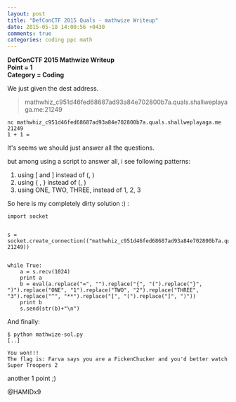 ```yaml
---
layout: post
title: "DefConCTF 2015 Quals - mathwize Writeup"
date: 2015-05-18 14:00:56 +0430
comments: true
categories: coding ppc math
---
```


**DefConCTF 2015 Mathwize Writeup**  
**Point = 1**  
**Category = Coding**  

We just given the dest address.
> mathwhiz_c951d46fed68687ad93a84e702800b7a.quals.shallweplayaga.me:21249

```
nc mathwhiz_c951d46fed68687ad93a84e702800b7a.quals.shallweplayaga.me 21249
1 + 1 =

```

It's seems we should just answer all the questions.

but among using a script to answer all, i see following patterns:  

  1. using [ and ]  instead of (, )  
  2. using { , } instead of (, )  
  3. using ONE, TWO, THREE, instead of 1, 2, 3  


So here is my completely dirty solution :) :

```
import socket


s = socket.create_connection(("mathwhiz_c951d46fed68687ad93a84e702800b7a.quals.shallweplayaga.me", 21249))


while True:
    a = s.recv(1024)
    print a
    b = eval(a.replace("=", "").replace("{", "(").replace("}", ")").replace("ONE", "1").replace("TWO", "2").replace("THREE", "3").replace("^", "**").replace("[", "(").replace("]", ")"))
    print b
    s.send(str(b)+"\n")

```


And finally:

```
$ python mathwize-sol.py
[..]

You won!!!
The flag is: Farva says you are a FickenChucker and you'd better watch Super Troopers 2
```

another 1 point ;)

@HAMIDx9
